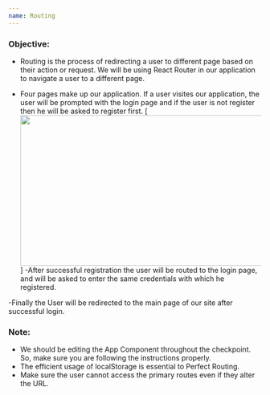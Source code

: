 ```yaml
---
name: Routing 
---
```


### Objective:
- Routing is the process of redirecting a user to different page based on their action or request. We will be using React Router in our application to navigate a user to a different page.



- Four pages make up our application. If a user visites our application, the user will be prompted with the login page and if the user is not register then he will be asked to register first.
[<img src="https://res.cloudinary.com/dn83xtspp/image/upload/v1676263348/Screenshot_20230213_101010_qfzqfd.png" height="300px" width="600px"/>]
-After successful registration the user will be routed to the login page, and will be asked to enter the same credentials with which he registered.

-Finally the User will be redirected to the main page of our site after successful login.




### Note:
- We should be editing the App Component throughout the checkpoint. So, make sure you are following the instructions properly.
- The efficient usage of localStorage is essential to Perfect Routing.
- Make sure the user cannot access the primary routes even if they alter the URL.
